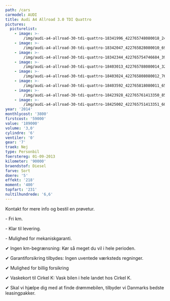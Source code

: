 ```yaml
---
path: /cars
carmodel: AUDI
title: Audi A4 Allroad 3.0 TDI Quattro
pictures:
  picturelist:
    - image: >-
        /img/audi-a4-allroad-30-tdi-quattro-18341996_422765748080018_2405627982922374487_n.jpg
    - image: >-
        /img/audi-a4-allroad-30-tdi-quattro-18342047_422765828080010_6923614638562945403_n.jpg
    - image: >-
        /img/audi-a4-allroad-30-tdi-quattro-18342344_422765754746684_3925567230513371115_n.jpg
    - image: >-
        /img/audi-a4-allroad-30-tdi-quattro-18403013_422765788080014_3268313114857922955_n.jpg
    - image: >-
        /img/audi-a4-allroad-30-tdi-quattro-18403024_422765808080012_7648776512358177477_n.jpg
    - image: >-
        /img/audi-a4-allroad-30-tdi-quattro-18403592_422765818080011_6514571421049062582_n.jpg
    - image: >-
        /img/audi-a4-allroad-30-tdi-quattro-18423928_422765761413350_8534003955051128395_n.jpg
    - image: >-
        /img/audi-a4-allroad-30-tdi-quattro-18425002_422765751413351_6005185729733354479_n.jpg
year: '2014'
monthlycost: '3800'
firstcost: '59000'
value: '189000'
volume: '3,0'
cylindre: '6'
ventiler: '0'
gear: '7'
traek: Nej
type: Personbil
foerstereg: 01-09-2013
kilometer: '90000'
braendstof: Diesel
farve: Sort
doere: '5'
effekt: '218'
moment: '400'
topfart: '231'
nultilhundrede: '6,6'
---
```

Kontakt for mere info og bestil en prøvetur.



\- Fri km. 

\- Klar til levering.

\- Mulighed for mekaniskgaranti.



 ✔ Ingen km-begrænsning: Kør så meget du vil i hele perioden.

 ✔ Garantiforsikring tilbydes: Ingen uventede værksteds regninger.

 ✔ Mulighed for billig forsikring 

 ✔ Vaskekort til Cirkel K: Vask bilen i hele landet hos Cirkel K.

 ✔ Skal vi hjælpe dig med at finde drømmebilen, tilbyder vi Danmarks bedste leasingpakker.
